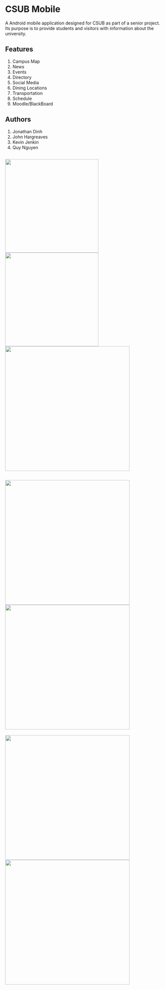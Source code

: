 # CSUB Mobile
A Android mobile application designed for CSUB as part of a senior project. Its purpose is to provide students and visitors with information about the university.

## Features
1. Campus Map
2. News
3. Events
4. Directory
5. Social Media
6. Dining Locations
7. Transportation
8. Schedule
9. Moodle/BlackBoard

## Authors
1. Jonathan Dinh
2. John Hargreaves
3. Kevin Jenkin
4. Quy Nguyen

<img src="http://i.imgur.com/19J0rv4.png" width="300">    <img src="http://i.imgur.com/lGHldpA.png" width="300"> <img src="http://i.imgur.com/hhUZmKF.jpg" width="400"> 
----------------------------------------------------------------------------------------------------------------
<img src="http://i.imgur.com/hhUZmKF.jpg" width="400">    <img src="http://i.imgur.com/0UDDa39.png" width="400">
----------------------------------------------------------------------------------------------------------------
<img src="http://i.imgur.com/3d17z7l.png" width="400">    <img src="http://i.imgur.com/t8BKpFe.png" width="400">
